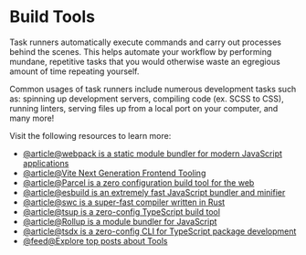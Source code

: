 # Build Tools

Task runners automatically execute commands and carry out processes behind the scenes. This helps automate your workflow by performing mundane, repetitive tasks that you would otherwise waste an egregious amount of time repeating yourself.

Common usages of task runners include numerous development tasks such as: spinning up development servers, compiling code (ex. SCSS to CSS), running linters, serving files up from a local port on your computer, and many more!

Visit the following resources to learn more:

- [@article@webpack is a static module bundler for modern JavaScript applications](https://webpack.js.org/)
- [@article@Vite Next Generation Frontend Tooling](https://vitejs.dev)
- [@article@Parcel is a zero configuration build tool for the web](https://parceljs.org/)
- [@article@esbuild is an extremely fast JavaScript bundler and minifier](https://esbuild.github.io/)
- [@article@swc is a super-fast compiler written in Rust](https://swc.rs/)
- [@article@tsup is a zero-config TypeScript build tool](https://tsup.egoist.dev/)
- [@article@Rollup is a module bundler for JavaScript](https://rollupjs.org/guide/en/)
- [@article@tsdx is a zero-config CLI for TypeScript package development](https://tsdx.io/)
- [@feed@Explore top posts about Tools](https://app.daily.dev/tags/tools?ref=roadmapsh)
